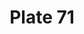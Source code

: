 ---
pid: '71'
an: '7'
title: Plate 71
rev_year: 
_date: 
caption: Turban et Spencer à L´ algérienne. Sac appellé RIDICULE, en forme de Corbille.
translation: Turban  and Spencer like an algerian. Ridiculous bag,in the shape of
  a basket.
student: Ana Karen Aguero
keywords: 
permalink: /plates/71/
layout: plate-page
---